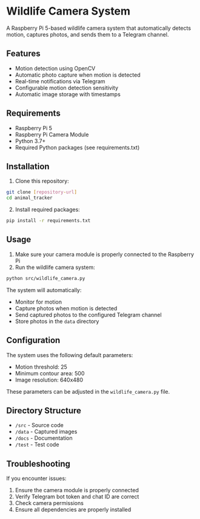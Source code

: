 # Wildlife Camera System

A Raspberry Pi 5-based wildlife camera system that automatically detects motion, captures photos, and sends them to a Telegram channel.

## Features

- Motion detection using OpenCV
- Automatic photo capture when motion is detected
- Real-time notifications via Telegram
- Configurable motion detection sensitivity
- Automatic image storage with timestamps

## Requirements

- Raspberry Pi 5
- Raspberry Pi Camera Module
- Python 3.7+
- Required Python packages (see requirements.txt)

## Installation

1. Clone this repository:
```bash
git clone [repository-url]
cd animal_tracker
```

2. Install required packages:
```bash
pip install -r requirements.txt
```

## Usage

1. Make sure your camera module is properly connected to the Raspberry Pi
2. Run the wildlife camera system:
```bash
python src/wildlife_camera.py
```

The system will automatically:
- Monitor for motion
- Capture photos when motion is detected
- Send captured photos to the configured Telegram channel
- Store photos in the `data` directory

## Configuration

The system uses the following default parameters:
- Motion threshold: 25
- Minimum contour area: 500
- Image resolution: 640x480

These parameters can be adjusted in the `wildlife_camera.py` file.

## Directory Structure

- `/src` - Source code
- `/data` - Captured images
- `/docs` - Documentation
- `/test` - Test code

## Troubleshooting

If you encounter issues:
1. Ensure the camera module is properly connected
2. Verify Telegram bot token and chat ID are correct
3. Check camera permissions
4. Ensure all dependencies are properly installed
